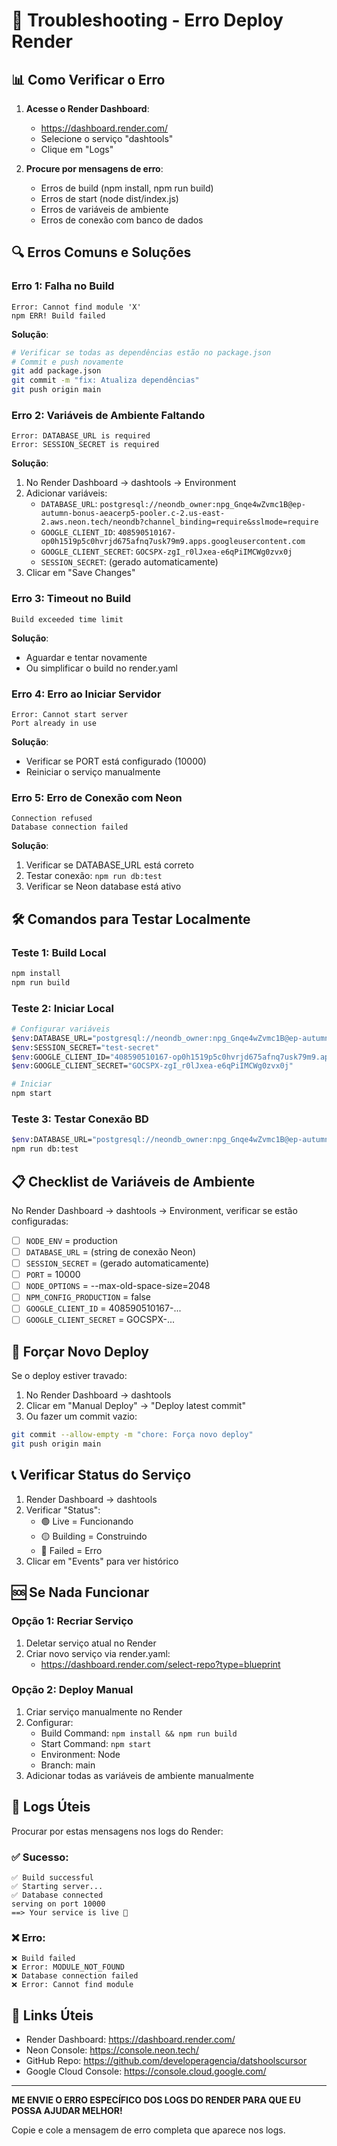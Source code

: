 # 🔧 Troubleshooting - Erro Deploy Render

## 📊 Como Verificar o Erro

1. **Acesse o Render Dashboard**:
   - https://dashboard.render.com/
   - Selecione o serviço "dashtools"
   - Clique em "Logs"

2. **Procure por mensagens de erro**:
   - Erros de build (npm install, npm run build)
   - Erros de start (node dist/index.js)
   - Erros de variáveis de ambiente
   - Erros de conexão com banco de dados

## 🔍 Erros Comuns e Soluções

### Erro 1: Falha no Build
```
Error: Cannot find module 'X'
npm ERR! Build failed
```

**Solução**:
```bash
# Verificar se todas as dependências estão no package.json
# Commit e push novamente
git add package.json
git commit -m "fix: Atualiza dependências"
git push origin main
```

### Erro 2: Variáveis de Ambiente Faltando
```
Error: DATABASE_URL is required
Error: SESSION_SECRET is required
```

**Solução**:
1. No Render Dashboard → dashtools → Environment
2. Adicionar variáveis:
   - `DATABASE_URL`: `postgresql://neondb_owner:npg_Gnqe4wZvmc1B@ep-autumn-bonus-aeacerp5-pooler.c-2.us-east-2.aws.neon.tech/neondb?channel_binding=require&sslmode=require`
   - `GOOGLE_CLIENT_ID`: `408590510167-op0h1519p5c0hvrjd675afnq7usk79m9.apps.googleusercontent.com`
   - `GOOGLE_CLIENT_SECRET`: `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`
   - `SESSION_SECRET`: (gerado automaticamente)
3. Clicar em "Save Changes"

### Erro 3: Timeout no Build
```
Build exceeded time limit
```

**Solução**:
- Aguardar e tentar novamente
- Ou simplificar o build no render.yaml

### Erro 4: Erro ao Iniciar Servidor
```
Error: Cannot start server
Port already in use
```

**Solução**:
- Verificar se PORT está configurado (10000)
- Reiniciar o serviço manualmente

### Erro 5: Erro de Conexão com Neon
```
Connection refused
Database connection failed
```

**Solução**:
1. Verificar se DATABASE_URL está correto
2. Testar conexão: `npm run db:test`
3. Verificar se Neon database está ativo

## 🛠️ Comandos para Testar Localmente

### Teste 1: Build Local
```bash
npm install
npm run build
```

### Teste 2: Iniciar Local
```bash
# Configurar variáveis
$env:DATABASE_URL="postgresql://neondb_owner:npg_Gnqe4wZvmc1B@ep-autumn-bonus-aeacerp5-pooler.c-2.us-east-2.aws.neon.tech/neondb?channel_binding=require&sslmode=require"
$env:SESSION_SECRET="test-secret"
$env:GOOGLE_CLIENT_ID="408590510167-op0h1519p5c0hvrjd675afnq7usk79m9.apps.googleusercontent.com"
$env:GOOGLE_CLIENT_SECRET="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"

# Iniciar
npm start
```

### Teste 3: Testar Conexão BD
```bash
$env:DATABASE_URL="postgresql://neondb_owner:npg_Gnqe4wZvmc1B@ep-autumn-bonus-aeacerp5-pooler.c-2.us-east-2.aws.neon.tech/neondb?channel_binding=require&sslmode=require"
npm run db:test
```

## 📋 Checklist de Variáveis de Ambiente

No Render Dashboard → dashtools → Environment, verificar se estão configuradas:

- [ ] `NODE_ENV` = production
- [ ] `DATABASE_URL` = (string de conexão Neon)
- [ ] `SESSION_SECRET` = (gerado automaticamente)
- [ ] `PORT` = 10000
- [ ] `NODE_OPTIONS` = --max-old-space-size=2048
- [ ] `NPM_CONFIG_PRODUCTION` = false
- [ ] `GOOGLE_CLIENT_ID` = 408590510167-...
- [ ] `GOOGLE_CLIENT_SECRET` = GOCSPX-...

## 🔄 Forçar Novo Deploy

Se o deploy estiver travado:

1. No Render Dashboard → dashtools
2. Clicar em "Manual Deploy" → "Deploy latest commit"
3. Ou fazer um commit vazio:
```bash
git commit --allow-empty -m "chore: Força novo deploy"
git push origin main
```

## 📞 Verificar Status do Serviço

1. Render Dashboard → dashtools
2. Verificar "Status":
   - 🟢 Live = Funcionando
   - 🟡 Building = Construindo
   - 🔴 Failed = Erro
3. Clicar em "Events" para ver histórico

## 🆘 Se Nada Funcionar

### Opção 1: Recriar Serviço
1. Deletar serviço atual no Render
2. Criar novo serviço via render.yaml:
   - https://dashboard.render.com/select-repo?type=blueprint

### Opção 2: Deploy Manual
1. Criar serviço manualmente no Render
2. Configurar:
   - Build Command: `npm install && npm run build`
   - Start Command: `npm start`
   - Environment: Node
   - Branch: main
3. Adicionar todas as variáveis de ambiente manualmente

## 📝 Logs Úteis

Procurar por estas mensagens nos logs do Render:

### ✅ Sucesso:
```
✅ Build successful
✅ Starting server...
✅ Database connected
serving on port 10000
==> Your service is live 🎉
```

### ❌ Erro:
```
❌ Build failed
❌ Error: MODULE_NOT_FOUND
❌ Database connection failed
❌ Error: Cannot find module
```

## 🔗 Links Úteis

- Render Dashboard: https://dashboard.render.com/
- Neon Console: https://console.neon.tech/
- GitHub Repo: https://github.com/developeragencia/datshoolscursor
- Google Cloud Console: https://console.cloud.google.com/

---

**ME ENVIE O ERRO ESPECÍFICO DOS LOGS DO RENDER PARA QUE EU POSSA AJUDAR MELHOR!**

Copie e cole a mensagem de erro completa que aparece nos logs.

